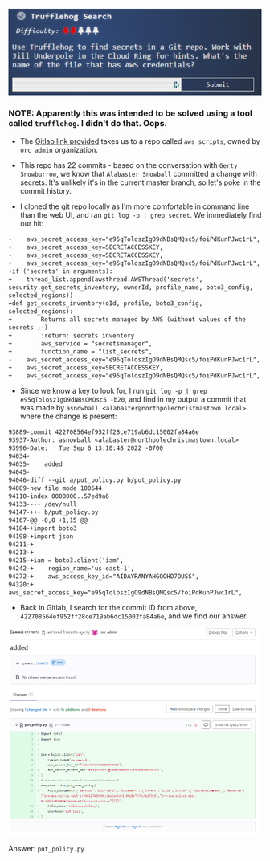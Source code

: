 ![](../../../resources/screenshots/gitsecrets-prompt.png)

### NOTE: Apparently this was intended to be solved using a tool called `trufflehog`. I didn't do that. Oops.

- The [Gitlab link provided](https://haugfactory.com/orcadmin/aws_scripts) takes us to a repo called `aws_scripts`, owned by `orc admin` organization. 

- This repo has 22 commits - based on the conversation with `Gerty Snowburrow`, we know that `Alabaster Snowball` committed a change with secrets. It's unlikely it's in the current master branch, so let's poke in the commit history.

- I cloned the git repo locally as I'm more comfortable in command line than the web UI, and ran `git log -p | grep secret`. We immediately find our hit:

```
-    aws_secret_access_key="e95qToloszIgO9dNBsQMQsc5/foiPdKunPJwc1rL",
+    aws_secret_access_key=SECRETACCESSKEY,
-    aws_secret_access_key=SECRETACCESSKEY,
+    aws_secret_access_key="e95qToloszIgO9dNBsQMQsc5/foiPdKunPJwc1rL",
+if ('secrets' in arguments):
+    thread_list.append(awsthread.AWSThread('secrets', security.get_secrets_inventory, ownerId, profile_name, boto3_config, selected_regions))
+def get_secrets_inventory(oId, profile, boto3_config, selected_regions):
+        Returns all secrets managed by AWS (without values of the secrets ;-)
+        :return: secrets inventory
+        aws_service = "secretsmanager",
+        function_name = "list_secrets",
-    aws_secret_access_key="e95qToloszIgO9dNBsQMQsc5/foiPdKunPJwc1rL",
+    aws_secret_access_key=SECRETACCESSKEY,
+    aws_secret_access_key="e95qToloszIgO9dNBsQMQsc5/foiPdKunPJwc1rL",
```

- Since we know a key to look for, I run `git log -p | grep e95qToloszIgO9dNBsQMQsc5 -b20`, and find in my output a commit that was made by `asnowball <alabaster@northpolechristmastown.local>` where the change is present:

```
93889-commit 422708564ef952ff28ce719ab6dc15002fa84a6e
93937-Author: asnowball <alabaster@northpolechristmastown.local>
93996-Date:   Tue Sep 6 13:10:48 2022 -0700
94034-
94035-    added
94045-
94046-diff --git a/put_policy.py b/put_policy.py
94089-new file mode 100644
94110-index 0000000..57ed9a6
94133---- /dev/null
94147-+++ b/put_policy.py
94167-@@ -0,0 +1,15 @@
94184-+import boto3
94198-+import json
94211-+
94213-+
94215-+iam = boto3.client('iam',
94242-+    region_name='us-east-1',
94272-+    aws_access_key_id="AIDAYRANYAHGQOHD7OUSS",
94320:+    aws_secret_access_key="e95qToloszIgO9dNBsQMQsc5/foiPdKunPJwc1rL",
```

- Back in Gitlab, I search for the commit ID from above, `422708564ef952ff28ce719ab6dc15002fa84a6e`, and we find our answer.

![](../../../resources/screenshots/gitsecrets-answer.png)

Answer: `put_policy.py`
